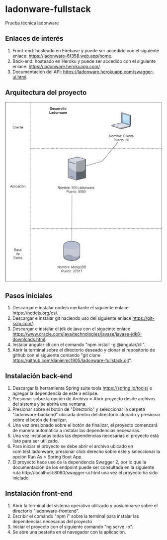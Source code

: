 # ladonware-fullstack
Prueba técnica ladonware

## Enlaces de interés
1. Front-end: hosteado en Firebase y puede ser accedido con el siguiente enlace: https://ladonware-6f358.web.app/home.
2. Back-end: hosteado en Heroku y puede ser accedido con el siguiente enlace: https://ladonware.herokuapp.com/.
3. Documentación del API: https://ladonware.herokuapp.com/swagger-ui.html.


## Arquitectura del proyecto
![Arquitectura](https://github.com/danielmc1905/ladonware-fullstack/blob/main/Ladonware.png)


## Pasos iniciales
1. Descargar e instalar nodejs mediante el siguiente enlace https://nodejs.org/es/.
2. Descargar e instalar git haciendo uso del siguiente enlace https://git-scm.com/.
3. Descargar e instalar el jdk de java con el sigueinte enlace https://www.oracle.com/java/technologies/javase/javase-jdk8-downloads.html.
4. Instalar angular cli con el comando "npm install -g @angular/cli".
5. Abrir la terminal sobre el directorio deseado y clonar el repositorio de github con el siguiente 
comando "git clone https://github.com/danielmc1905/ladonware-fullstack.git".


## Instalación back-end
1. Descargar la herramienta Spring suite tools https://spring.io/tools/ o agregar la dependencia de este a eclipse.
2. Presionar sobre la opción de Archivo > Abrir proyecto desde archivos del sistema y se abrirá una ventana.
3. Presionar sobre el botón de "Directorio" y seleccionar la carpeta "ladonware-backend" ubicada dentro del directorio clonado
y presionar sobre el botón de finalizar.
4. Una vez presionado sobre el botón de finalizar, el proyecto comenzará de manera automática a instalar las dependencias necesarias.
5. Una vez instaladas todas las dependencias necesarias el proyecto está listo para ser utilizado.
6. Para iniciar el proyecto se debe abrir el archivo ubicado en com.test.ladonware, presionar click derecho sobre este y seleccionar
la opción Run As > Spring Boot App.
7. El proyecto hace uso de la dependencia Swagger 2, por lo que la documentación de los endpoint puede ser consultada en la
siguiente ruta http://localhost:8080/swagger-ui.html una vez el proyecto ha sido iniciado.


## Instalación front-end
1. Abrir la terminal del sistema operativo utilizado y posicionarse sobre el directorio "ladonware-frontend".
2. Escribir el comando "npm i" sobre la terminal para instalar las dependencias necesarias del proyecto
3. Iniciar el proyecto con el siguiente comando "ng serve -o".
4. Se abre una pestaña en el navegador con la aplicación.
